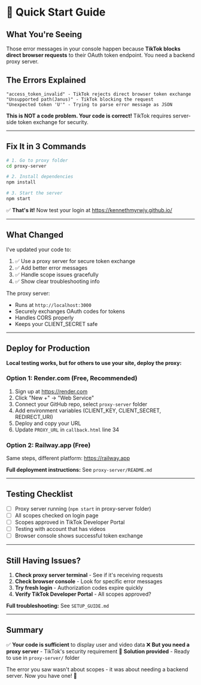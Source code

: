 # 🚀 Quick Start Guide

## What You're Seeing

Those error messages in your console happen because **TikTok blocks direct browser requests** to their OAuth token endpoint. You need a backend proxy server.

## The Errors Explained

```
"access_token_invalid" - TikTok rejects direct browser token exchange
"Unsupported path(Janus)" - TikTok blocking the request
"Unexpected token 'U'" - Trying to parse error message as JSON
```

**This is NOT a code problem. Your code is correct!** TikTok requires server-side token exchange for security.

---

## Fix It in 3 Commands

```bash
# 1. Go to proxy folder
cd proxy-server

# 2. Install dependencies
npm install

# 3. Start the server
npm start
```

✅ **That's it!** Now test your login at https://kennethmyrwjy.github.io/

---

## What Changed

I've updated your code to:
1. ✅ Use a proxy server for secure token exchange
2. ✅ Add better error messages
3. ✅ Handle scope issues gracefully
4. ✅ Show clear troubleshooting info

The proxy server:
- Runs at `http://localhost:3000`
- Securely exchanges OAuth codes for tokens
- Handles CORS properly
- Keeps your CLIENT_SECRET safe

---

## Deploy for Production

**Local testing works, but for others to use your site, deploy the proxy:**

### Option 1: Render.com (Free, Recommended)
1. Sign up at https://render.com
2. Click "New +" → "Web Service"
3. Connect your GitHub repo, select `proxy-server` folder
4. Add environment variables (CLIENT_KEY, CLIENT_SECRET, REDIRECT_URI)
5. Deploy and copy your URL
6. Update `PROXY_URL` in `callback.html` line 34

### Option 2: Railway.app (Free)
Same steps, different platform: https://railway.app

**Full deployment instructions:** See `proxy-server/README.md`

---

## Testing Checklist

- [ ] Proxy server running (`npm start` in proxy-server folder)
- [ ] All scopes checked on login page
- [ ] Scopes approved in TikTok Developer Portal
- [ ] Testing with account that has videos
- [ ] Browser console shows successful token exchange

---

## Still Having Issues?

1. **Check proxy server terminal** - See if it's receiving requests
2. **Check browser console** - Look for specific error messages
3. **Try fresh login** - Authorization codes expire quickly
4. **Verify TikTok Developer Portal** - All scopes approved?

**Full troubleshooting:** See `SETUP_GUIDE.md`

---

## Summary

✅ **Your code is sufficient** to display user and video data
❌ **But you need a proxy server** - TikTok's security requirement
🎯 **Solution provided** - Ready to use in `proxy-server/` folder

The error you saw wasn't about scopes - it was about needing a backend server. Now you have one! 🚀

